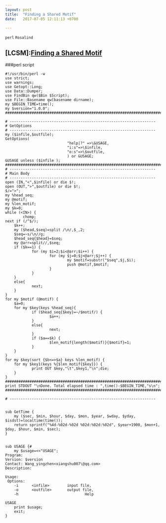 ```yaml
---
layout: post  
title:  "Finding a Shared Motif"  
date:   2017-07-05 12:11:13 +0700  

---
```


`perl` `Rosalind`

## [LCSM]:[Finding a Shared Motif](http://rosalind.info/problems/lcsm/)
###perl script

	#!/usr/bin/perl -w  
	use strict;  
	use warnings;
	use Getopt::Long;
	use Data::Dumper;
	use FindBin qw($Bin $Script);
	use File::Basename qw(basename dirname);
	my $BEGIN_TIME=time();
	my $version="1.0.0";
	#######################################################################################

	# ------------------------------------------------------------------
	# GetOptions
	# ------------------------------------------------------------------
	my ($infile,$outfile);
	GetOptions(
                                "help|?" =>\&USAGE,
                                "i:s"=>\$infile,
                                "o:s"=>\$outfile,
                                ) or &USAGE;
	&USAGE unless ($infile );
	#######################################################################################
	# ------------------------------------------------------------------
	# Main Body
	# ------------------------------------------------------------------
	open (IN,"<",$infile) or die $!;
	open (OUT,">",$outfile) or die $!;
	$/=">";
	my %head_seq;
	my @motif;
	my %len_motif;
	my $k=0;
	while (<IN>) {
        	chomp;
	next if (/^$/);
        $k++;
        my ($head,$seq)=split /\n/,$_,2;
        $seq=~s/\n//g;
        $head_seq{$head}=$seq;
        my @arr=split//,$seq;
        if ($k==1) {
                for (my $i=2;$i<@arr;$i++) {
                        for (my $j=0;$j<@arr;$j++) {
                                my $motif=substr("$seq",$j,$i);
                                push @motif,$motif;
                        }
                }
        }
        else{
                next;
        }
	}
	for my $motif (@motif) {
        $a=0;
        for my $key(keys %head_seq){
                if ($head_seq{$key}=~/$motif/) {
                        $a++;
                }
                else{
                        next;
                }
                if ($a==$k) {
                        $len_motif{length($motif)}{$motif}=1;
                }
        }
	}
	for my $key(sort {$b<=>$a} keys %len_motif) {
        for my $key1(keys %{$len_motif{$key}}) {
                print OUT $key,"\t",$key1,"\n";die;
        }
	}
	#######################################################################################
	print STDOUT "\nDone. Total elapsed time : ",time()-$BEGIN_TIME,"s\n";
	#######################################################################################

	# ------------------------------------------------------------------


	sub GetTime {
        my ($sec, $min, $hour, $day, $mon, $year, $wday, $yday, $isdst)=localtime(time());
        return sprintf("%4d-%02d-%02d %02d:%02d:%02d", $year+1900, $mon+1, $day, $hour, $min, $sec);
	}


	sub USAGE {#
        my $usage=<<"USAGE";
	Program:
	Version: $version
	Contact: Wang_yingzhen<xiangshu007\@qq.com>
	Description:

	Usage:
	 Options:
        -i      <infile>        input file,
        -o      <outfile>       output file,
        -h                              Help

	USAGE
        print $usage;
        exit;
	}


